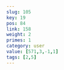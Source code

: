 ```yaml
---
slug: 105
key: 19
pos: 84
link: 158
weight: 2
primes: 1
category: user
value: [571,3,-1,1]
tags: [2,5]
---
```

